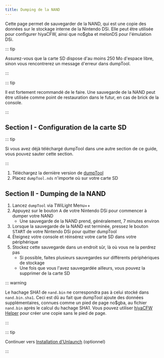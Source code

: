 ```yaml
---
title: Dumping de la NAND
---
```


Cette page permet de sauvegarder de la NAND, qui est une copie des données sur le stockage interne de la Nintendo DSi. Elle peut être utilisée pour configurer hiyaCFW, ainsi que no$gba et melonDS pour l'émulation DSi.

::: tip

Assurez-vous que la carte SD dispose d'au moins 250 Mo d'espace libre, sinon vous rencontrerez un message d'erreur dans dumpTool.

:::

::: tip

Il est fortement recommandé de le faire. Une sauvegarde de la NAND peut être utilisée comme point de restauration dans le futur, en cas de brick de la console.

:::

## Section I - Configuration de la carte SD

::: tip

Si vous avez déjà téléchargé dumpTool dans une autre section de ce guide, vous pouvez sauter cette section.

:::

1. Téléchargez la dernière version de [dumpTool](https://github.com/zoogie/dumpTool/releases/latest/download/dumpTool.nds)
1. Placez `dumpTool.nds` n'importe où sur votre carte SD


## Section II - Dumping de la NAND

1. Lancez `dumpTool` via TWiLight Menu++
1. Appuyez sur le bouton <kbd class="face">A</kbd> de votre Nintendo DSi pour commencer à dumper votre NAND
    - Une sauvegarde de la NAND prend, généralement, 7 minutes environ
1. Lorsque la sauvegarde de la NAND est terminée, pressez le bouton <kbd>START</kbd> de votre Nintendo DSi pour quitter dumpTool
1. Éteignez votre console et réinsérez votre carte SD dans votre périphérique
1. Stockez cette sauvegarde dans un endroit sûr, là où vous ne la perdrez pas
    - Si possible, faites plusieurs sauvegardes sur différents périphériques de stockage
    - Une fois que vous l'avez sauvegardée ailleurs, vous pouvez la supprimer de la carte SD

::: warning

Le hachage SHA1 de `nand.bin` ne correspondra pas à celui stocké dans `nand.bin.sha1`. Ceci est dû au fait que dumpTool ajoute des données supplémentaires, connues comme un pied de page no$gba, au fichier `nand.bin` après le calcul du hachage SHA1. Vous pouvez utiliser [hiyaCFW Helper](https://github.com/mondul/HiyaCFW-Helper/releases) pour créer une copie sans le pied de page.

:::

::: tip

Continuer vers [Installation d'Unlaunch](installing-unlaunch.html) (optionnel)

:::
